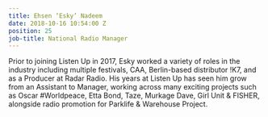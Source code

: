 ```yaml
---
title: Ehsen ‘Esky’ Nadeem
date: 2018-10-16 10:54:00 Z
position: 25
job-title: National Radio Manager
---
```


Prior to joining Listen Up in 2017, Esky worked a variety of roles in the industry including multiple festivals, CAA, Berlin-based distributor !K7, and as a Producer at Radar Radio. His years at Listen Up has seen him grow from an Assistant to Manager, working across many exciting projects such as Oscar #Worldpeace, Etta Bond, Taze, Murkage Dave, Girl Unit & FISHER, alongside radio promotion for Parklife & Warehouse Project.